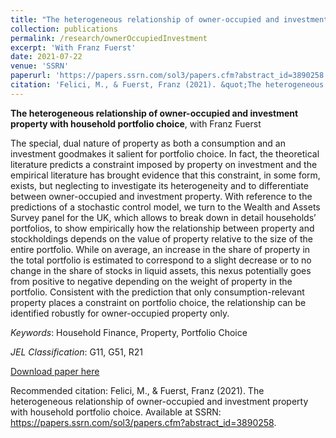 ```yaml
---
title: "The heterogeneous relationship of owner-occupied and investment property with household portfolio choice"
collection: publications
permalink: /research/ownerOccupiedInvestment
excerpt: 'With Franz Fuerst'
date: 2021-07-22
venue: 'SSRN'
paperurl: 'https://papers.ssrn.com/sol3/papers.cfm?abstract_id=3890258'
citation: 'Felici, M., & Fuerst, Franz (2021). &quot;The heterogeneous relationship of owner-occupied and investment property with household portfolio choice.&quot; <i>SSRN</i>.'
---
```

**The heterogeneous relationship of owner-occupied and investment property with household portfolio choice**, with Franz Fuerst

The special, dual nature of property as both a consumption and an investment goodmakes it salient for portfolio choice. In fact, the theoretical literature predicts a constraint imposed by property on investment and the empirical literature has brought evidence that this constraint, in some form, exists, but neglecting to investigate its heterogeneity and to differentiate between owner-occupied and investment property. With reference to the predictions of a stochastic control model, we turn to the Wealth and Assets Survey panel for the UK, which allows to break down in detail households’ portfolios, to show empirically how the relationship between property and stockholdings depends on the value of property relative to the size of the entire portfolio. While on average, an increase in the share of property in the total portfolio is estimated to correspond to a slight decrease or to no change in the share of stocks in liquid assets, this nexus potentially goes from positive to negative depending on the weight of property in the portfolio. Consistent with the prediction that only consumption-relevant property places a constraint on portfolio choice, the relationship can be identified robustly for owner-occupied property only.

*Keywords*: Household Finance, Property, Portfolio Choice

*JEL Classification*: G11, G51, R21

[Download paper here](https://papers.ssrn.com/sol3/papers.cfm?abstract_id=3890258)

Recommended citation: Felici, M., & Fuerst, Franz (2021). The heterogeneous relationship of owner-occupied and investment property with household portfolio choice. Available at SSRN: https://papers.ssrn.com/sol3/papers.cfm?abstract_id=3890258.
